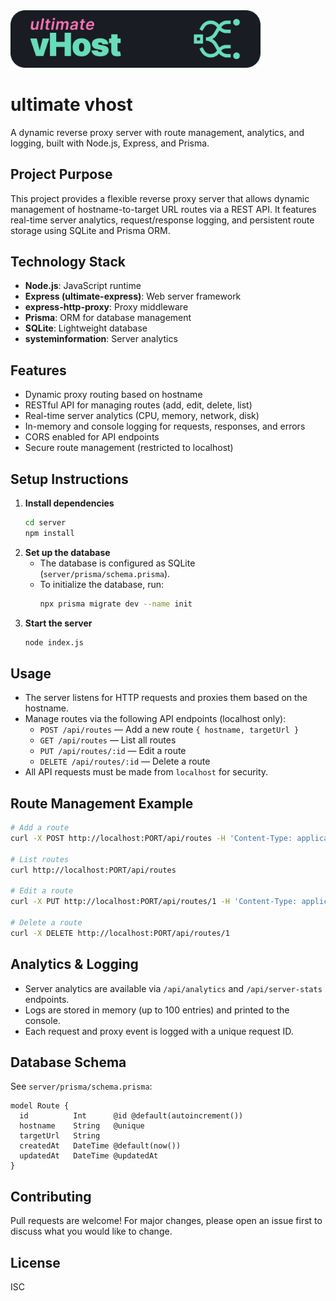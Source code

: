 <img src="./frontend/public/logo.svg" alt="Logo" width="400" />

# ultimate vhost

A dynamic reverse proxy server with route management, analytics, and logging, built with Node.js, Express, and Prisma.

## Project Purpose
This project provides a flexible reverse proxy server that allows dynamic management of hostname-to-target URL routes via a REST API. It features real-time server analytics, request/response logging, and persistent route storage using SQLite and Prisma ORM.

## Technology Stack
- **Node.js**: JavaScript runtime
- **Express (ultimate-express)**: Web server framework
- **express-http-proxy**: Proxy middleware
- **Prisma**: ORM for database management
- **SQLite**: Lightweight database
- **systeminformation**: Server analytics

## Features
- Dynamic proxy routing based on hostname
- RESTful API for managing routes (add, edit, delete, list)
- Real-time server analytics (CPU, memory, network, disk)
- In-memory and console logging for requests, responses, and errors
- CORS enabled for API endpoints
- Secure route management (restricted to localhost)

## Setup Instructions
1. **Install dependencies**
   ```bash
   cd server
   npm install
   ```
2. **Set up the database**
   - The database is configured as SQLite (`server/prisma/schema.prisma`).
   - To initialize the database, run:
     ```bash
     npx prisma migrate dev --name init
     ```
3. **Start the server**
   ```bash
   node index.js
   ```

## Usage
- The server listens for HTTP requests and proxies them based on the hostname.
- Manage routes via the following API endpoints (localhost only):
  - `POST /api/routes` — Add a new route `{ hostname, targetUrl }`
  - `GET /api/routes` — List all routes
  - `PUT /api/routes/:id` — Edit a route
  - `DELETE /api/routes/:id` — Delete a route
- All API requests must be made from `localhost` for security.

## Route Management Example
```bash
# Add a route
curl -X POST http://localhost:PORT/api/routes -H 'Content-Type: application/json' -d '{"hostname":"example.com","targetUrl":"http://localhost:3000"}'

# List routes
curl http://localhost:PORT/api/routes

# Edit a route
curl -X PUT http://localhost:PORT/api/routes/1 -H 'Content-Type: application/json' -d '{"hostname":"new.com","targetUrl":"http://localhost:4000"}'

# Delete a route
curl -X DELETE http://localhost:PORT/api/routes/1
```

## Analytics & Logging
- Server analytics are available via `/api/analytics` and `/api/server-stats` endpoints.
- Logs are stored in memory (up to 100 entries) and printed to the console.
- Each request and proxy event is logged with a unique request ID.

## Database Schema
See `server/prisma/schema.prisma`:
```
model Route {
  id          Int      @id @default(autoincrement())
  hostname    String   @unique
  targetUrl   String
  createdAt   DateTime @default(now())
  updatedAt   DateTime @updatedAt
}
```

## Contributing
Pull requests are welcome! For major changes, please open an issue first to discuss what you would like to change.

## License
ISC
